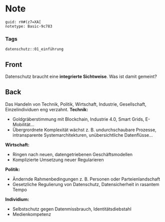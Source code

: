 # Note
```
guid: rH#(z7=XA[
notetype: Basic-9c783
```

### Tags
```
datenschutz::01_einführung
```

## Front
Datenschutz braucht eine <b>integrierte Sichtweise</b>. Was ist
damit gemeint?

## Back
Das Handeln von Technik, Politik, Wirtschaft, Industrie,
Gesellschaft, Einzelindividuen eng verzahnt. <b>Technik:</b>
<ul>
  <li>Goldgräberstimmung mit Blockchain, Industrie 4.0, Smart
  Grids, E-Mobilität...
  <li>Übergrordnete Komplexität wächst z. B. undurchschaubare
  Prozesse, intransparente Systemarchitekturen, unübersichtliche
  Datenflüsse...
</ul><b>Wirtschaft:</b>
<ul>
  <li>Ringen nach neuen, datengetriebenen Geschäftsmodellen
  <li>Komplizierte Umsetzung neuer Regularieren
</ul>
<div>
  <b>Politik:</b>
</div>
<div>
  <ul>
    <li>Ändernde Rahmenbedingungen z. B. Personen oder
    Parteienlandschaft
    <li>Gesetzliche Regulierung von Datenschutz, Datensicherheit in
    rasantem Tempo
  </ul>
  <div>
    <b>Individium:</b>
  </div>
</div>
<div>
  <ul>
    <li>Selbstschutz gegen Datenmissbrauch, Identitätsdiebstahl
    <li>Medienkompetenz
  </ul>
</div>
